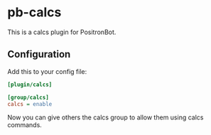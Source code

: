 # pb-calcs

This is a calcs plugin for PositronBot.

## Configuration

Add this to your config file:

```ini
[plugin/calcs]

[group/calcs]
calcs = enable
```

Now you can give others the calcs group to allow them using calcs commands.